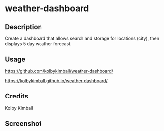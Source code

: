 # weather-dashboard

## Description

Create a dashboard that allows search and storage for locations (city), then displays 5 day weather forecast.

## Usage

https://github.com/kolbykimball/weather-dashboard/

https://kolbykimball.github.io/weather-dashboard/

## Credits

Kolby Kimball 

## Screenshot 

